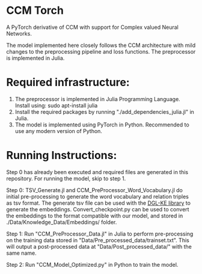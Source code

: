 # CCM Torch
A PyTorch derivative of CCM with support for Complex valued Neural Networks.

The model implemented here closely follows the CCM architecture with mild changes to the preprocessing pipeline and loss functions. The preprocessor is implemented in Julia.

# Required infrastructure:

1. The preprocessor is implemented in Julia Programming Language.
Install using: sudo apt-install julia
2. Install the required packages by running "./add_dependencies_julia.jl" in Julia.
3. The model is implemented using PyTorch in Python. Recommended to use any modern version of Python.

# Running Instructions:

Step 0 has already been executed and required files are generated in this repository. For running the model, skip to step 1.

Step 0: TSV_Generate.jl and CCM_PreProcessor_Word_Vocabulary.jl do initial pre-processing to generate the word vocabulary and relation triples as tsv format. The generate tsv file can be used with the [DGL-KE library](https://github.com/awslabs/dgl-ke) to generate the embeddings. Convert_checkpoint.py can be used to convert the embeddings to the format compatible with our model, and stored in ./Data/Knowledge_Data/Embeddings/ folder.

Step 1: Run "CCM_PreProcessor_Data.jl" in Julia to perform pre-processing on the training data stored in "Data/Pre_processed_data/trainset.txt". This will output a post-processed data at "Data/Post_processed_data/" with the same name.

Step 2: Run "CCM_Model_Optimized.py" in Python to train the model.
